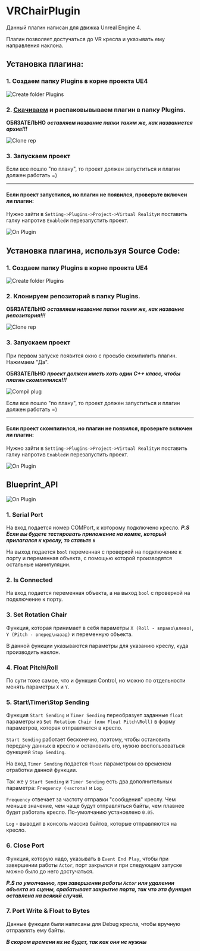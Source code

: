# VRChairPlugin
Данный плагин написан для движка Unreal Engine 4.

Плагин позволяет достучаться до VR кресла и указывать ему направления наклона.

## Установка плагина:
### 1. Создаем папку Plugins в корне проекта UE4

![Create folder Plugins](https://c.radikal.ru/c14/1804/a3/e832badd495a.png)

### 2. [Cкачиваем](https://gitlab.com/RealityShift/VRChairPlugin/tags) и распаковывываем плагин в папку Plugins.

**ОБЯЗАТЕЛЬНО** ***оставляем название папки таким же, как названиется архив!!!***

![Clone rep](https://c.radikal.ru/c41/1804/9b/07e2dae7d3a0.png)

### 3. Запускаем проект

Если все пошло "по плану", то проект должен запуститься и плагин должен работать =)

*************************************************************************

#### Если проект запустился, но плагин не появился, проверьте включен ли плагин:

Нужно зайти в `Setting->Plugins->Project->Virtual Reality`и поставить галку напротив `Enabled`и перезапустить проект.

![On Plugin](https://c.radikal.ru/c16/1804/12/25b2f9743e1c.png)


## Установка плагина, используя Source Code:
### 1. Создаем папку Plugins в корне проекта UE4

![Create folder Plugins](https://c.radikal.ru/c14/1804/a3/e832badd495a.png)

### 2. Клонируем репозиторий в папку Plugins.

**ОБЯЗАТЕЛЬНО** ***оставляем название папки таким же, как название репозитория!!!***

![Clone rep](https://c.radikal.ru/c41/1804/9b/07e2dae7d3a0.png)

### 3. Запускаем проект

При первом запуске появится окно с просьбо скомпилить плагин. Нажимаем "Да".

**ОБЯЗАТЕЛЬНО** ***проект должен иметь хоть один С++ класс, чтобы плагин скомпилился!!!***

![Compil plug](https://d.radikal.ru/d37/1804/75/5f52d46cb5b7.png)

Если все пошло "по плану", то проект должен запуститься и плагин должен работать =)
*******************************************************************************
#### Если проект скомпилился, но плагин не появился, проверьте включен ли плагин:

Нужно зайти в `Setting->Plugins->Project->Virtual Reality`и поставить галку напротив `Enabled`и перезапустить проект.

![On Plugin](https://c.radikal.ru/c16/1804/12/25b2f9743e1c.png)


## Blueprint_API

![On Plugin](https://a.radikal.ru/a11/1804/c6/634dfe185f40.png)

### 1. Serial Port

На вход подается номер COMPort, к которому подключено кресло.
***P.S Если вы будете тестировать приложение на компе, который прилагался к креслу, то ставьте `6`***

На выход подается `bool` переменная с проверкой на подключение к порту и переменная объекта, с помощью которой производятся остальные манипуляции.

### 2. Is Connected

На вход подается переменная объекта, а на выход `bool` с проверкой на подключение к порту.

### 3. Set Rotation Chair

Функция, которая принимает в себя параметры `X (Roll - вправо\влево)`, `Y (Pitch - вперед\назад)` и переменную объекта.

В данной функции указываются параметры для указанию креслу, куда производить наклон.

### 4. Float Pitch\Roll

По сути тоже самое, что и функция Control, но можно по отдельности менять параметры `X` и `Y`.

### 5. Start\Timer\Stop Sending

Функция `Start Sending` и `Timer Sending`  переобразует заданные `float` параметры из `Set Rotation Chair (или Float Pitch\Roll)` в форму параметров, которая отправляется в кресло.

`Start Sending` работает бесконечно, поэтому, чтобы остановить передачу данных в кресло и остановить его, нужно воспользоваться функцией `Stop Sending`.

На вход `Timer Sending` подается `float` параметром со временем отработки данной функции.

Так же у `Start Sending` и `Timer Sending` есть два дополнительных параметра: `Frequency (частота)` и `Log`.

`Frequency` отвечает за частоту отправки "сообщения" креслу. Чем меньше значение, чем чаще будут отправляться байты, чем плавнее будет работать кресло. По-умолчанию установлено `0.05`.

`Log` - выводит в консоль массив байтов, которые отправляются на кресло.


### 6. Close Port

Функция, которую надо, указывать в `Event End Play`, чтобы при завершении работы `Actor`, порт закрылся и при следующем запуске можно было до него достучаться.

***P.S по умолчанию, при завершении работы `Actor` или удалении объекта из сцены, срабатывает закрытие порта, так что эта функция оставлена на всякий случай.***

### 7. Port Write & Float to Bytes

Данные функции были написаны для Debug кресла, чтобы вручную отправлять ему байты.

***В скором времени их не будет, так как они не нужны***
